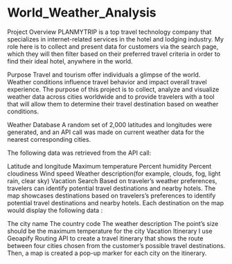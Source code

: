 # World_Weather_Analysis

Project Overview
PLANMYTRIP is a top travel technology company that specializes in internet-related services in the hotel and lodging industry. My role here is to collect and present data for customers via the search page, which they will then filter based on their preferred travel criteria in order to find their ideal hotel, anywhere in the world.

Purpose
Travel and tourism offer individuals a glimpse of the world. Weather conditions influence travel behavior and impact overall travel experience. The purpose of this project is to collect, analyze and visualize weather data across cities worldwide and to provide travelers with a tool that will allow them to determine their travel destination based on weather conditions.

Weather Database
A random set of 2,000 latitudes and longitudes were generated, and an API call was made on current weather data for the nearest corresponding cities.

The following data was retrieved from the API call:

Latitude and longitude
Maximum temperature
Percent humidity
Percent cloudiness
Wind speed
Weather description(for example, clouds, fog, light rain, clear sky)
Vacation Search
Based on traveler’s weather preferences, travelers can identify potential travel destinations and nearby hotels. The map showcases destinations based on travelers’s preferences to identify potential travel destinations and nearby hotels. Each destination on the map would display the following data :

The city name
The country code
The weather description
The point’s size should be the maximum temperature for the city
Vacation Itinerary
I use Geoapify Routing API to create a travel itinerary that shows the route between four cities chosen from the customer’s possible travel destinations. Then, a map is created a pop-up marker for each city on the itinerary.
